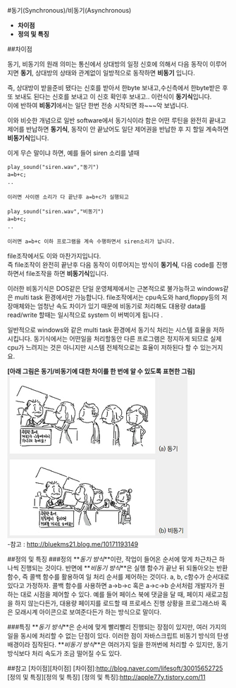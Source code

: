 #동기(Synchronous)/비동기(Asynchronous)

* **차이점**
* **정의 및 특징**

##차이점

동기, 비동기의 원래 의미는 통신에서 상대방의 일정 신호에 의해서 다음 동작이 이루어지면 **동기**, 상대방의 상태와 관계없이 일방적으로 동작하면 **비동기** 입니다.

즉, 상대방이 받을준비 됐다는 신호를 받아서 한byte 보내고,수신측에서 한byte받은 후 또 보내도 된다는 신호를 보내고 이 신호 확인후 보내고.. 이런식이 **동기식**입니다.<br>
이에 반하여 **비동기**에서는 일단 한번 전송 시작되면 좌~~~악 보냅니다.

이와 비슷한 개념으로 일반 software에서 동기식이라 함은 어떤 루틴을 완전히 끝내고 제어를 반납하면 **동기식**, 동작이 안 끝났어도 일단 제어권을 반납한 후 지 할일 계속하면 **비동기식**입니다.

이게 무슨 말이냐 하면, 예를 들어 siren 소리를 낼때<br>

```md
play_sound("siren.wav","동기")
a=b+c;
..

이러면 사이렌 소리가 다 끝난후 a=b+c가 실행되고

play_sound("siren.wav","비동기")
a=b+c;
..

이러면 a=b+c 이하 프로그램을 계속 수행하면서 siren소리가 납니다.
```

file조작에서도 이와 마찬가지입니다.<br>
즉 file조작이 완전히 끝난후 다음 동작이 이루어지는 방식이 **동기식**, 다음 code를 진행하면서 file조작을 하면 **비동기식**입니다.

이러한 비동기식은 DOS같은 단일 운영체제에서는 근본적으로 불가능하고 windows같은 multi task 환경에서만 가능합니다. file조작에서는 cpu속도와 hard,floppy등의 저장매체와는 엄청난 속도 차이가 있기 때문에 비동기로 처리해도 대용량 data를 read/write 할때는 일시적으로 system 이 버벅이게 됩니다 .

일반적으로 windows와 같은 multi task 환경에서 동기식 처리는 시스템 효율을 저하 시킵니다.
동기식에서는 어떤일을 처리할동안 다른 프로그램은 정지하게 되므로 실제 cpu가 느려지는 것은 아니지만 시스템 전체적으로는 효율이 저하된다 할 수 있는거지요.

**[아래 그림은 동기/비동기에 대한 차이를 한 번에 알 수 있도록 표현한 그림]**
![동기,비동기 차이점 이미지](../../../Javascript/images/seongeun_01.jpg)<br/>
-참고 : http://bluekms21.blog.me/10171193149

##정의 및 특징
###정의
**_동기 방식_**이란, 작업이 들어온 순서에 맞게 차근차근 하나씩 진행되는 것이다. 반면에 **_비동기 방식_**은 실행 함수가 끝난 뒤 되돌아오는 반환 함수, 즉 콜백 함수를 활용하여 일 처리 순서를 제어하는 것이다. a, b, c함수가 순서대로 있다고 가정하자. 콜백 함수를 사용하면 a->b->c 혹은 a->c->b 순서처럼 개발자가 원하는 대로 시점을 제어할 수 있다. 예를 들어 페이스 북에 댓글을 달 때, 페이지 새로고침을 하지 않는다든가, 대용량 페이지를 로드할 때 프로세스 진행 상황을 프로그래스바 혹은 모래시계 아이콘으로 보여준다든가 하는 방식으로 말이다.

###특징
**_동기 방식_**은 순서에 맞게 빨리빨리 진행되는 장점이 있지만, 여러 가지의 일을 동시에 처리할 수 없는 단점이 있다. 이러한 점이 자바스크립트 비동기 방식의 탄생 배경이라 짐작된다. **_비동기 방식_**은 여러가지 일을 한꺼번에 처리할 수 있지만, 동기 방식보다 처리 속도가 조금 떨어질 수도 있다.

##참고
[차이점][차이점]
[차이점]:http://blog.naver.com/lifesoft/30015652725
[정의 및 특징][정의 및 특징]
[정의 및 특징]:http://apple77y.tistory.com/11
